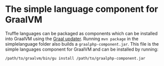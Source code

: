 # The simple language component for GraalVM

Truffle languages can be packaged as components which can be installed into
GraalVM using the [Graal
updater](http://www.graalvm.org/docs/reference-manual/graal-updater/). 
Running `mvn package` in the simplelanguage folder also builds a
`graalphp-component.jar`. 
This file is the simple languages component for GraalVM and can be installed by
running:

```
/path/to/graalvm/bin/gu install /path/to/graalphp-component.jar
```

